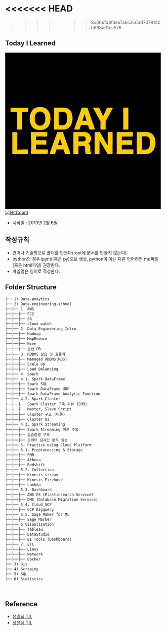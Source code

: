 <<<<<<< HEAD
=======

>>>>>>> 8c366fa8fdea7abc3c6dd7078140b698a61ec576
## Today I Learned
![today-i-learned](./img/TIL.jpg)
[![HitCount](http://hits.dwyl.io/boys-be-ambitious//TIL.svg)](http://hits.dwyl.io/boys-be-ambitious//TIL)
​
- 시작일 : 2019년 2월 6일
​
## 작성규칙
- 언어나 기술명으로 폴더를 만든다(root에 문서를 만들지 않는다).
- python의 경우 ipynb(혹은 py)으로 생성, python이 아닌 다른 언어라면 md파일(혹은 html파일) 권장한다.
- 파일명은 영어로 작성한다.
​
## Folder Structure
```
├── 1) Data-anaytics
├── 2) Data-engineering-school
├──├── 1. AWS
├──├──├── EC2
├──├──├── S3
├──├──├── cloud watch
├──├── 2. Data Engineering Intro
├──├──├── Hadoop
├──├──├── MapReduce
├──├──├── Hive
├──├──├── 분산 DB
├──├── 3. RDBMS 실습 및 효율화
├──├──├── Managed RDBMS(RDS)
├──├──├── Scale Up
├──├──├── Load Balancing 
├──├── 4. Spark
├──├── 4.1. Spark DataFrame
├──├──├── Spark SQL
├──├──├── Spark DataFrame UDF
├──├──├── Spark DataFrame Analytic Function
├──├── 4.2. Spark Cluster
├──├──├── Spark Cluster 구축 리뷰 (EMR)
├──├──├── Master, Slave Script
├──├──├── Cluster 구조 (이론)
├──├──├── Cluster UI
├──├── 4.3. Spark Streaming
├──├──├── Spark Streaming 이론 수업
├──├──├── 실습환경 구축
├──├──├── 트위터 실시간 분석 실습
├──├── 5. Practice using Cloud Platform
├──├── 5.1. Preprocessing & Storage
├──├──├── EMR
├──├──├── Athena
├──├──├── Redshift
├──├── 5.2. Collection
├──├──├── Kinesis stream
├──├──├── Kinesis Firehose
├──├──├── Lambda
├──├── 5.3. Dashboard
├──├──├── AWS ES (Elasticsearch Service)
├──├──├── DMS (Database Migration Service)
├──├── 5.4. Cloud_GCP
├──├──├── GCP Bigquery
├──├── 5.5. Sage Maker for ML
├──├──├── Sage Marker
├──├── 6.Visualization
├──├──├── Tableau
├──├──├── DataStudio
├──├──├── BI Tools (Dashboard)
├──├── 7. ETC
├──├──├── Linux
├──├──├── Network
├──├──├── Docker
├── 3) Git
├── 4) Scraping
├── 5) SQL
├── 6) Statistics
```
​
## Reference
- [유림님 TIL](https://github.com/milooy/TIL#today-i-learned)
- [성윤님 TIL](https://github.com/zzsza/TIL)
